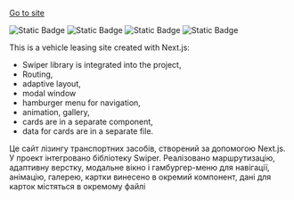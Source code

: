 [Go to site](https://lease-cars-henna.vercel.app/)

![Static Badge](https://img.shields.io/badge/next-js) ![Static Badge](https://img.shields.io/badge/html-scss) ![Static Badge](https://img.shields.io/badge/scss-html) ![Static Badge](https://img.shields.io/badge/jsx-html?logoColor=yellow)




This is a vehicle leasing site created with Next.js:
+ Swiper library is integrated into the project,
+ Routing, 
+ adaptive layout, 
+ modal window 
+ hamburger menu for navigation, 
+ animation, gallery, 
+ cards are in a separate component, 
+ data for cards are in a separate file.

Це сайт лізингу транспортних засобів, створений за допомогою Next.js. У проект інтегровано бібліотеку Swiper. Реалізовано маршрутизацію, адаптивну верстку, модальне вікно і гамбургер-меню для навігації, анімацію, галерею, картки винесено в окремий компонент, дані для карток містяться в окремому файлі
